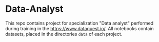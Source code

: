 # Data-Analyst
This repo contains project for specialization "Data analyst" performed during training in the https://www.dataquest.io/.
All notebooks contain datasets, placed in the directories `data` of each project.

